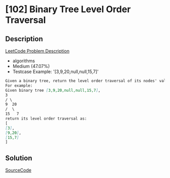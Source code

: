 # [102] Binary Tree Level Order Traversal

## Description

[LeetCode Problem Description](https://leetcode.com/problems/binary-tree-level-order-traversal/description/)

* algorithms
* Medium (47.07%)
* Testcase Example:  '[3,9,20,null,null,15,7]'

```md
Given a binary tree, return the level order traversal of its nodes' values. (ie, from left to right, level by level).
For example:
Given binary tree [3,9,20,null,null,15,7],
3
/ \
9  20
/  \
15   7
return its level order traversal as:
[
[3],
[9,20],
[15,7]
]

```

## Solution

[SourceCode](./solution.js)